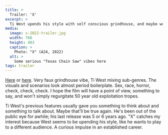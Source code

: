 ```yaml
---
title: >
  Trailer: 'X'
excerpt: > 
  Ti West upends his style with self conscious grindhouse, and maybe working like he wants to play to a different audience.
media: 
  image: x-2022-trailer.jpg
  width: 768
  height: 403
  caption: >
    Photo: "X" (A24, 2022)
  alt: >
    Some serious "Texas Chain Saw" vibes here
tags: trailer
---
```


[Here](https://www.youtube.com/watch?v=Awg3cWuHfoc) or [here](https://www.youtube.com/results?search_query=trailer+x+2022+ti+west+a24). Very faux grindhouse vibe, Ti West mixing sub-genres. The visuals and scenarios look almost period boilerplate. Sex, race, horror, check, check, check. I hope the film will have a point of view, something to say, and won't simply regurgitate 50 year old exploitation tropes.

Ti West's previous features usually gave you something to think about and something to talk about. Maybe that'll be true again. He's been out of the public eye for awhile; his last release was 5 or 6 years ago. "X" catches my interest because West seems to be upending his style, like he wants to play to a different audience. A curious impulse in an established career.

